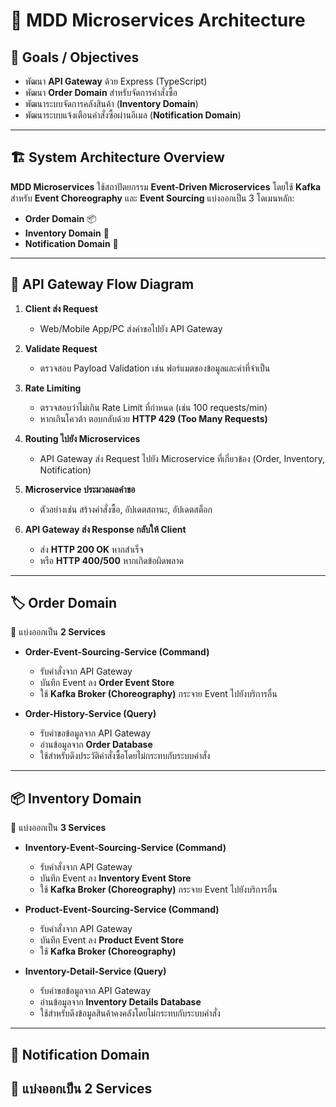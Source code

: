 # 🚀 MDD Microservices Architecture

## 📌 Goals / Objectives
- พัฒนา **API Gateway** ด้วย Express (TypeScript)
- พัฒนา **Order Domain** สำหรับจัดการคำสั่งซื้อ
- พัฒนาระบบจัดการคลังสินค้า (**Inventory Domain**)
- พัฒนาระบบแจ้งเตือนคำสั่งซื้อผ่านอีเมล (**Notification Domain**)

---

## 🏗️ System Architecture Overview
**MDD Microservices** ใช้สถาปัตยกรรม **Event-Driven Microservices** โดยใช้ **Kafka** สำหรับ **Event Choreography** และ **Event Sourcing** แบ่งออกเป็น 3 โดเมนหลัก:
- **Order Domain** 📦
- **Inventory Domain** 🏬
- **Notification Domain** 📢

---

## 🔀 API Gateway Flow Diagram

1. **Client ส่ง Request**  
   - Web/Mobile App/PC ส่งคำขอไปยัง API Gateway

2. **Validate Request**  
   - ตรวจสอบ Payload Validation เช่น ฟอร์แมตของข้อมูลและค่าที่จำเป็น

3. **Rate Limiting**  
   - ตรวจสอบว่าไม่เกิน Rate Limit ที่กำหนด (เช่น 100 requests/min)  
   - หากเกินโควต้า ตอบกลับด้วย **HTTP 429 (Too Many Requests)**

4. **Routing ไปยัง Microservices**  
   - API Gateway ส่ง Request ไปยัง Microservice ที่เกี่ยวข้อง (Order, Inventory, Notification)

5. **Microservice ประมวลผลคำขอ**  
   - ตัวอย่างเช่น สร้างคำสั่งซื้อ, อัปเดตสถานะ, อัปเดตสต็อก

6. **API Gateway ส่ง Response กลับให้ Client**  
   - ส่ง **HTTP 200 OK** หากสำเร็จ  
   - หรือ **HTTP 400/500** หากเกิดข้อผิดพลาด  

---

## 🏷️ Order Domain

🔹 แบ่งออกเป็น **2 Services**  
- **Order-Event-Sourcing-Service (Command)**  
  - รับคำสั่งจาก API Gateway  
  - บันทึก Event ลง **Order Event Store**  
  - ใช้ **Kafka Broker (Choreography)** กระจาย Event ไปยังบริการอื่น  

- **Order-History-Service (Query)**  
  - รับคำขอข้อมูลจาก API Gateway  
  - อ่านข้อมูลจาก **Order Database**  
  - ใช้สำหรับดึงประวัติคำสั่งซื้อโดยไม่กระทบกับระบบคำสั่ง  

---

## 📦 Inventory Domain

🔹 แบ่งออกเป็น **3 Services**  
- **Inventory-Event-Sourcing-Service (Command)**  
  - รับคำสั่งจาก API Gateway  
  - บันทึก Event ลง **Inventory Event Store**  
  - ใช้ **Kafka Broker (Choreography)** กระจาย Event ไปยังบริการอื่น  

- **Product-Event-Sourcing-Service (Command)**  
  - รับคำสั่งจาก API Gateway  
  - บันทึก Event ลง **Product Event Store**  
  - ใช้ **Kafka Broker (Choreography)**  

- **Inventory-Detail-Service (Query)**  
  - รับคำขอข้อมูลจาก API Gateway  
  - อ่านข้อมูลจาก **Inventory Details Database**  
  - ใช้สำหรับดึงข้อมูลสินค้าคงคลังโดยไม่กระทบกับระบบคำสั่ง  

---

## 🔔 Notification Domain

🔹 แบ่งออกเป็น **2 Services**  
-
